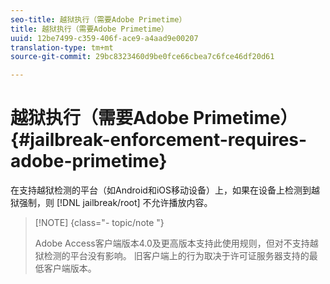 ```yaml
---
seo-title: 越狱执行（需要Adobe Primetime）
title: 越狱执行（需要Adobe Primetime）
uuid: 12be7499-c359-406f-ace9-a4aad9e00207
translation-type: tm+mt
source-git-commit: 29bc8323460d9be0fce66cbea7c6fce46df20d61

---
```



# 越狱执行（需要Adobe Primetime） {#jailbreak-enforcement-requires-adobe-primetime}

在支持越狱检测的平台（如Android和iOS移动设备）上，如果在设备上检测到越狱强制，则 [!DNL jailbreak/root] 不允许播放内容。

>[!NOTE] {class=&quot;- topic/note &quot;}
>
>Adobe Access客户端版本4.0及更高版本支持此使用规则，但对不支持越狱检测的平台没有影响。 旧客户端上的行为取决于许可证服务器支持的最低客户端版本。

